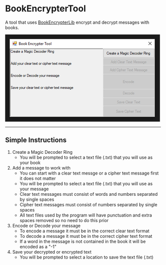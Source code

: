# BookEncrypterTool
A tool that uses [BookEncrypterLib](http://github.com/drewtchrist/bookencrypterlib) encrypt and decrypt messages with books.


![alt text](https://github.com/DrewTChrist/BookEncrypterTool/blob/master/BookEncrypterTool/BookEncrypterTool/screenshot.PNG)

---
## Simple Instructions
1. Create a Magic Decoder Ring
   * You will be prompted to select a text file (.txt) that you will use as your book
2. Add a message to work with
   * You can start with a clear text messge or a cipher text message first it does not matter
   * You will be prompted to select a text file (.txt) that you will use as your message
   * Clear text messages must consist of words and numbers separated by single spaces
   * Cipher text messages must consist of numbers separated by single spaces
   * All text files used by the program will have punctuation and extra spaces removed so no need to do this prior
3. Encode or Decode your message
   * To encode a message it must be in the correct clear text format
   * To decode a message it must be in the correct cipher text format
   * If a word in the message is not contained in the book it will be encoded as a "-1"
4. Save your decrypted or encrypted text
   * You will be prompted to select a location to save the text file (.txt)
